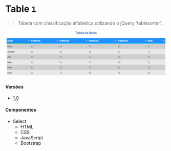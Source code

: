 # Table `1`
> Tabela com classificação alfabética utilizando o jQuery 'tablesorter'.

![](table-1.png)

#### Versões
                
+ [1.0](https://araquelos.github.io/table-1/table-1.0/table-1.0.html)

#### Componentes
                
+ Select
    + HTML
    + CSS
    + JavaScript
    + Bootstrap